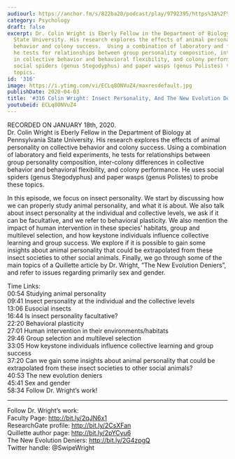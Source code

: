 ```yaml
---
audiourl: https://anchor.fm/s/822ba20/podcast/play/9792395/https%3A%2F%2Fd3ctxlq1ktw2nl.cloudfront.net%2Fproduction%2F2020-0-19%2F44128406-44100-2-62288ad632faa.m4a
category: Psychology
draft: false
excerpt: Dr. Colin Wright is Eberly Fellow in the Department of Biology at Pennsylvania
  State University. His research explores the effects of animal personality on collective
  behavior and colony success.  Using a combination of laboratory and field experiments,
  he tests for relationships between group personality composition, inter-colony differences
  in collective behavior and behavioral flexibility, and colony performance. He uses
  social spiders (genus Stegodyphus) and paper wasps (genus Polistes) to probe these
  topics.
id: '316'
image: https://i.ytimg.com/vi/ECLq8ONVuZ4/maxresdefault.jpg
publishDate: 2020-04-03
title: '#316 Colin Wright: Insect Personality, And The New Evolution Deniers'
youtubeid: ECLq8ONVuZ4
---
```

<div class="timelinks">

RECORDED ON JANUARY 18th, 2020.  
Dr. Colin Wright is Eberly Fellow in the Department of Biology at Pennsylvania State University. His research explores the effects of animal personality on collective behavior and colony success.  Using a combination of laboratory and field experiments, he tests for relationships between group personality composition, inter-colony differences in collective behavior and behavioral flexibility, and colony performance. He uses social spiders (genus Stegodyphus) and paper wasps (genus Polistes) to probe these topics.

In this episode, we focus on insect personality. We start by discussing how we can properly study animal personality, and what it is about. We also talk about insect personality at the individual and collective levels, we ask if it can be facultative, and we refer to behavioral plasticity. We also mention the impact of human intervention in these species’ habitats, group and multilevel selection, and how keystone individuals influence collective learning and group success. We explore if it is possible to gain some insights about animal personality that could be extrapolated from these insect societies to other social animals. Finally, we go through some of the main topics of a Quillette article by Dr. Wright, “The New Evolution Deniers”, and refer to issues regarding primarily sex and gender.

Time Links:  
<time>00:54</time> Studying animal personality  
<time>09:41</time> Insect personality at the individual and the collective levels  
<time>13:06</time> Eusocial insects  
<time>16:44</time> Is insect personality facultative?  
<time>22:20</time> Behavioral plasticity  
<time>27:01</time> Human intervention in their environments/habitats  
<time>29:46</time> Group selection and multilevel selection  
<time>33:05</time> How keystone individuals influence collective learning and group success  
<time>37:20</time> Can we gain some insights about animal personality that could be extrapolated from these insect societies to other social animals?  
<time>40:53</time> The new evolution deniers  
<time>45:41</time> Sex and gender  
<time>58:34</time> Follow Dr. Wright’s work!

---

Follow Dr. Wright’s work:  
Faculty Page: http://bit.ly/2qJN6x1  
ResearchGate profile: http://bit.ly/2CsXFan  
Quillette author page: http://bit.ly/2pYCyu6  
The New Evolution Deniers: http://bit.ly/2G4zpgQ  
Twitter handle: @SwipeWright
</div>

